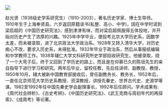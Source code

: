 ![](https://s2.loli.net/2022/08/14/WHy56RT3uZqmDc4.jpg)

赵光贤（1938级史学系研究生）（1910-2003），著名历史学家、博士生导师。1910年生于上海奉贤县。六岁返回原籍读书(私整、高小、中学)，因在中学时读到梁启超的《中国历史研究法》，感到津津有味，而对梁启超佩服得五体投地，并开始对历史产生了浓厚的兴趣。1925年中学毕业，便投考北京大学历史系，因数学太差，而未被录取，进了北京政法大学政治系。1928年又转入清华大学，对历史痴心不改，要求入历史系，未得批准。1932年毕业于政治系，然后从事报纸编辑和中学教师工作。1938年辅仁大学文科研究所史学部招收研究生，他被录取，绕了一个大弯子后，终于又回到了学历史的路上，而且是在仰慕已久的陈垣先生的亲自指导下进行学习和研究。两年后毕业，留校任教，先后任讲师、副教授、教授，1950年10月，辅大被新中国教育部接收后，曾任副教务长、教务长，1952年后，一直任北京师范大学历史系教授、资深教授，讲授先秦史、世界古代史、史源学等课。1982至1992年任中国先秦史学会副理事长，1992年后任顾问。学术成果有: 《周代社会辨析》、《古史考辨》、《中国历史研究法》、《武王克商与周初年代的再探索》、《成周考》等论著。